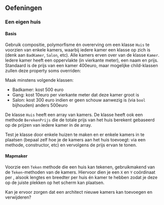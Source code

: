 ## Oefeningen

### Een eigen huis

#### Basis
Gebruik compositie, polymorfisme én overerving om een klasse ``Huis`` te voorzien van enkele kamers, waarbij iedere kamer een klasse op zich is (denk aan ``BadKamer``, ``Salon``, etc). Alle kamers erven over van de klasse ``Kamer``.
Iedere kamer heeft een oppervlakte (in vierkante meter), een naam en prijs. Standaard is de prijs van een kamer 400euro, maar mogelijke child-klassen zullen deze property soms overriden:

Maak minstens volgende klassen:

* Badkamer: kost 500 euro
* Gang: kost 10euro per vierkante meter dat deze kamer groot is
* Salon: kost 300 euro indien er geen schouw aanwezig is (via ``bool`` bijhouden) anders 500euro


De klasse ``Huis`` heeft een array van kamers. De klasse heeft ook een methode ``BerekenPrijs`` die de totale prijs van het huis berekent gebaseerd op de prijzen van iedere kamer in de array.

Test je klasse door enkele huizen te maken en er enkele kamers in te plaatsen (bepaal zelf hoe je de kamers aan het huis toevoegt: via een methode, constructor, etc) en vervolgens de prijs ervan te tonen.

#### Mapmaker

Voorzie een ``Teken`` methode die een huis kan tekenen, gebruikmakend van de ``Teken``-methoden van de kamers. Hiervoor dien je een ``X`` en ``Y`` coördinaat per , alsook lengtes en breedter per huis én kamer te hebben zodat je deze op de juiste plekken op het scherm kan plaatsen.

Kan je ervoor zorgen dat een architect nieuwe kamers kan toevoegen en verwijderen?
